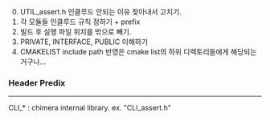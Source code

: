 0. UTIL_assert.h 인클루드 안되는 이유 찾아내서 고치기. 
1. 각 모듈들 인클루드 규칙 정하기 + prefix
2. 빌드 후 실행 파일 위치를 밖으로 빼기.
3. PRIVATE, INTERFACE, PUBLIC 이해하기
4. CMAKELIST include path 반영은 cmake list의 하위 디렉토리들에게 해당되는 거구나...

### Header Predix
---
CLI_* : chimera internal library. ex. "CLI_assert.h"